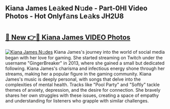 ## Kiana James Le𝚊ked N𝚞de - Part-0Hl Video Photos - Hot Onlyf𝚊ns Le𝚊ks JH2U8

# <h2><a href="http://ab80988.deff.icu/?id=Kiana+James">🔗 New 👉🔴 Kiana James VIDEO Photos</a></h2>

[![Kiana James N𝚞des](https://i.imgur.com/rIISA9y.gif)](http://ab80988.deff.icu/?id=Kiana+James)
Kiana James's journey into the world of social media began with her love for gaming. She started streaming on Twitch under the username "GingerBreaker" in 2013, where she gained a small but dedicated following. Kiana James's charisma and infectious energy shone through her streams, making her a popular figure in the gaming community. Kiana James's music is deeply personal, with songs that delve into the complexities of mental health. Tracks like "Pool Party" and "Softly" tackle themes of anxiety, depression, and the desire for connection. She bravely shares her own struggles with these issues, creating a space of empathy and understanding for listeners who grapple with similar challenges.
